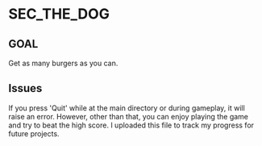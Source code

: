 # SEC_THE_DOG

## GOAL 
Get as many burgers as you can.

## Issues 
If you press 'Quit' while at the main directory or during gameplay, it will raise an error. However, other than that, you can enjoy playing the game and try to beat the high score. I uploaded this file to track my progress for future projects.


